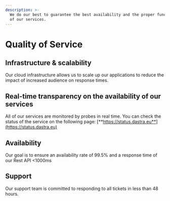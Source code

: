 ```yaml
---
description: >-
  We do our best to guarantee the best availability and the proper functioning
  of our services.
---
```


# Quality of Service

## Infrastructure & scalability

Our cloud infrastructure allows us to scale up our applications to reduce the impact of increased audience on response times.

## Real-time transparency on the availability of our services

All of our services are monitored by probes in real time. You can check the status of the service on the following page: [**https://status.dastra.eu**](https://status.dastra.eu)

## Availability

Our goal is to ensure an availability rate of 99.5% and a response time of our Rest API <1000ms

## Support

Our support team is committed to responding to all tickets in less than 48 hours.

